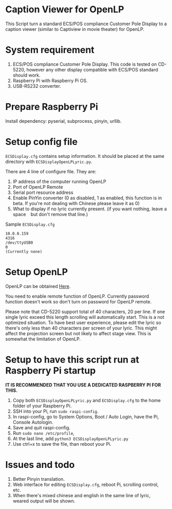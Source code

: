 # Caption Viewer for OpenLP
This Script turn a standard ECS/POS compliance Customer Pole Display to a caption viewer (similar to Captiview in movie theater) for OpenLP. 

# System requirement

 1. ECS/POS compliance Customer Pole Display. This code is tested on CD-5220, however any other display compatible with ECS/POS standard should work.
 2. Raspberry Pi with Raspberry Pi OS.
 3. USB-RS232 converter.

# Prepare Raspberry Pi

Install dependency: pyserial, subprocess, pinyin, urllib.

# Setup config file

```ECSDisplay.cfg``` contains setup information. It should be placed at the same directory with ```ECSDisplayOpenLPLyric.py```.

There are 4 line of configure file. They are:

 1. IP address of the computer running OpenLP
 2. Port of OpenLP Remote
 3. Serial port resource address
 4. Enable PinYin converter (0 as disabled, 1 as enabled, this function is in beta. If you're not dealing with Chinese please leave it as 0)
 5. What to display if no lyric currently present. (if you want nothing, leave a space `` `` but don't remove that line.)

Sample  ```ECSDisplay.cfg```

```
10.0.0.159
4316
/dev/ttyUSB0
0
(Currently none)
```
 # Setup OpenLP
 
 OpenLP can be obtained [Here](https://openlp.org/). 
 
You need to enable remote function of OpenLP. Currently password function doesn't work so don't turn on password for OpenLP remote.

Please note that CD-5220 support total of 40 characters, 20 per line. If one single lyric exceed this length scrolling will automatically start. This is a not optimized situation. To have best user experience, please edit the lyric so there's only less than 40 characters per screen of your lyric. This might affect the projection screen but not likely to affect stage view. This is somewhat the limitation of OpenLP.

# Setup to have this script run at Raspberry Pi startup

**IT IS RECOMMENDED THAT YOU USE A DEDICATED RASPBERRY PI FOR THIS.**
1. Copy both ```ECSDisplayOpenLPLyric.py``` and ```ECSDisplay.cfg``` to the home folder of your Raspberry Pi.
2. SSH into your Pi, run ``sudo raspi-config``.
3. In raspi-config, go to System Options, Boot / Auto Login, have the Pi, Console Autologin.
4. Save and quit raspi-config.
5. Run ``sudo nano /etc/profile``,
6. At the last line, add ``python3 ECSDisplayOpenLPLyric.py``
7. Use ctrl+x to save the file, than reboot your Pi.

# Issues and todo

1. Better Pinyin translation.
2. Web interface for editing ``ECSDisplay.cfg``, reboot Pi, scrolling control, etc.
3. When there's mixed chinese and english in the same line of lyric, weared output will be shown.
 
